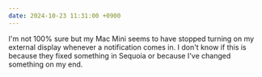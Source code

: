 ```yaml
---
date: 2024-10-23 11:31:00 +0900
---
```


I'm not 100% sure but my Mac Mini seems to have stopped turning on my external display whenever a notification comes in. I don't know if this is because they fixed something in Sequoia or because I've changed something on my end.
